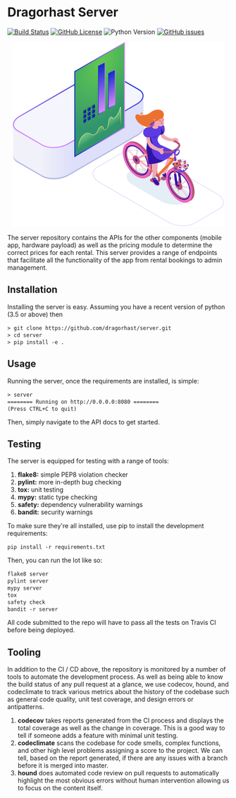 # Dragorhast Server

[![Build Status](https://img.shields.io/travis/dragorhast/server.svg?style=flat-square)](https://travis-ci.org/dragorhast/server)
[![GitHub License](https://img.shields.io/github/license/dragorhast/server.svg?style=flat-square)](https://github.com/dragorhast/server/blob/master/license.md)
![Python Version](https://img.shields.io/badge/python-3.5%2B-blue.svg?style=flat-square)
[![GitHub issues](https://img.shields.io/github/issues/dragorhast/server.svg?style=flat-square)](https://github.com/dragorhast/server/issues)

<p align="center"><img src="./graphic.png" /></p>

The server repository contains the APIs for the other components (mobile app, hardware payload) as well as
the pricing module to determine the correct prices for each rental. This server provides a range of endpoints
that facilitate all the functionality of the app from rental bookings to admin management.

## Installation

Installing the server is easy. Assuming you have a recent version of python (3.5 or above) then

    > git clone https://github.com/dragorhast/server.git
    > cd server
    > pip install -e .

## Usage

Running the server, once the requirements are installed, is simple:

    > server
    ======== Running on http://0.0.0.0:8080 ========
    (Press CTRL+C to quit)


Then, simply navigate to the API docs to get started.

## Testing

The server is equipped for testing with a range of tools:

1. **flake8:** simple PEP8 violation checker
2. **pylint:** more in-depth bug checking
3. **tox:** unit testing
4. **mypy:** static type checking
5. **safety:** dependency vulnerability warnings
6. **bandit:** security warnings

To make sure they're all installed, use pip to install the
development requirements:

    pip install -r requirements.txt

Then, you can run the lot like so:

    flake8 server
    pylint server
    mypy server
    tox
    safety check
    bandit -r server

All code submitted to the repo will have to pass all the tests
on Travis CI before being deployed.

## Tooling

In addition to the CI / CD above, the repository is monitored by a number of tools to automate the development process. As well as being able to know the build status of any pull request at a glance, we use codecov, hound, and codeclimate to track various metrics about the history of the codebase such as general code quality, unit test coverage, and design errors or antipatterns.

1. **codecov** takes reports generated from the CI process and displays the total coverage as well as the change in coverage. This is a good way to tell if someone adds a feature with minimal unit testing.
2. **codeclimate** scans the codebase for code smells, complex functions, and other high level problems assigning a score to the project. We can tell, based on the report generated, if there are any issues with a branch before it is merged into master.
3. **hound** does automated code review on pull requests to automatically highlight the most obvious errors without human intervention allowing us to focus on the content itself.
